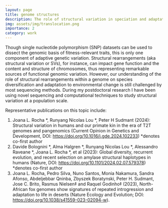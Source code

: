 ```yaml
---
layout: page
title: genome structures
description: The role of structural variation in speciation and adaptation
img: assets/img/translocation.png
importance: 2
category: work
---
```


Though single nucleotide polymorphism (SNP) datasets can be used to dissect the genomic basis of fitness-relevant traits, this is only one component of adaptive genetic variation. Structural rearrangements (aka structural variation or SVs), for instance, can impact gene function and the content and structure of chromosomes, thus representing remarkable sources of functional genomic variation. However, our understanding of the role of structural rearrangements within a genome on species diversification and adaptation to environmental change is still challenged by most sequencing methods. During my postdoctoral research I have been using novel sequencing and computational techniques to study structural variation at a population scale. 


Representative publications on this topic include:
1. Joana L. Rocha *, Runyang Nicolas Lou *, Peter H Sudmant (2024): Structural variation in humans and our primate kin in the era of T2T genomes and pangenomics (Current Opinion in Genetics and Development, DOI: https://doi.org/10.1016/j.gde.2024.102233) *denotes co-first author 
2. Davide Bolognini *, Alma Halgren *, Runyang Nicolas Lou *, Alessandro Raveane *, Joana L. Rocha *, et al (2023): Global diversity, recurrent evolution, and recent selection on amylase structural haplotypes in humans (Nature, DOI: https://doi.org/10.1101/2024.02.07.579378) *denotes co-first author
3. Joana L. Rocha, Pedro Silva, Nuno Santos, Monia Nakamura, Sandra Afonso, Abdeljebbar Qninba, Zbyszek Boratynski, Peter H. Sudmant, Jose C. Brito, Rasmus Nielsen‡ and Raquel Godinho‡ (2023), North-African fox genomes show signatures of repeated introgression and adaptation to life in deserts (Nature Ecology and Evolution; DOI: https://doi.org/10.1038/s41559-023-02094-w).  
